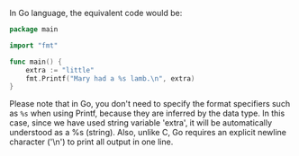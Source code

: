 In Go language, the equivalent code would be:

```go
package main

import "fmt"

func main() {
    extra := "little"
    fmt.Printf("Mary had a %s lamb.\n", extra)
}
``` 

Please note that in Go, you don't need to specify the format specifiers such as `%s` when using Printf, because they are inferred by the data type. In this case, since we have used string variable 'extra', it will be automatically understood as a %s (string). Also, unlike C, Go requires an explicit newline character ('\n') to print all output in one line.

